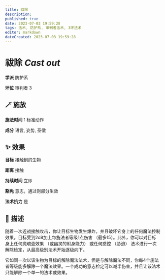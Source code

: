 ```yaml
---
title: 祓除
description: 
published: true
date: 2023-07-03 19:59:28
tags: 法术, 防护系, 审判者法术, 3环法术
editor: markdown
dateCreated: 2023-07-03 19:59:28
---
```


# **祓除** *Cast out*

**学派** 防护系 

**环位** 审判者 3

## 🪄 施放

**施法时间** 1 标准动作

**成分** 语言, 姿势, 圣徽

## ✨ 效果 

**目标** 接触到的生物 

**距离** 接触  

**持续时间** 立即 

**豁免** 意志，通过则部分生效

**法术抗力** 是

## 📖 描述

随着一次近战接触攻击，你让目标生物发生爆炸，并且破坏它身上的任何魔法控制效果。目标受到2d8加上每施法者等级1点伤害 （最多15）。此外，你可以对目标身上任何魔魂壶效果 （或幽灵的附身能力） 或任何惑控 （胁迫） 法术进行一次解除检定，从最高级别法术开始逐级向下。

它如同一次以该生物为目标的解除魔法法术，但是与解除魔法不同，你每4个施法者等级能多解除一个魔法效果。一个成功的意志检定可以减半伤害，并且让该法术只能解除一个单一的法术或效果。
    